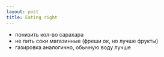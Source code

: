 ```yaml
---
layout: post
title: Eating right
---
```

* понизить кол-во сарахара
* не пить соки магазинные (фреши ок, но лучше фрукты)
* газировка аналогично, обычную воду лучше
